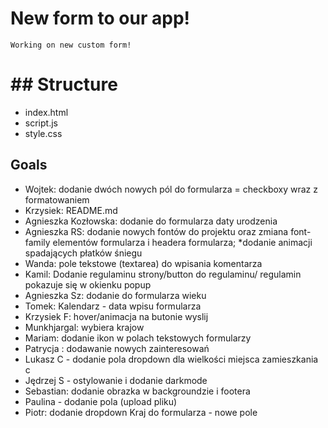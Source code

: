# New form to our app!
	Working on new custom form!



# ## Structure

- index.html
- script.js
- style.css


## Goals

- Wojtek: dodanie dwóch nowych pól do formularza = checkboxy wraz z formatowaniem
- Krzysiek: README.md
- Agnieszka Kozłowska: dodanie do formularza daty urodzenia
- Agnieszka RS: dodanie nowych fontów do projektu oraz zmiana font-family elementów formularza i headera formularza; *dodanie animacji spadających płatków śniegu
- Wanda: pole tekstowe (textarea) do wpisania komentarza
- Kamil: Dodanie regulaminu strony/button do regulaminu/ regulamin pokazuje się w okienku popup
- Agnieszka Sz: dodanie do formularza wieku
- Tomek: Kalendarz - data wpisu formularza
- Krzysiek F: hover/animacja na butonie wyslij
- Munkhjargal: wybiera krajow
- Mariam: dodanie ikon w polach tekstowych formularzy
- Patrycja : dodawanie nowych zainteresowań
- Lukasz C - dodanie pola dropdown dla wielkości miejsca zamieszkania c
- Jędrzej S - ostylowanie i dodanie darkmode
- Sebastian: dodanie obrazka w backgroundzie i footera
- Paulina - dodanie pola (upload pliku)
- Piotr: dodanie dropdown Kraj do formularza - nowe pole

